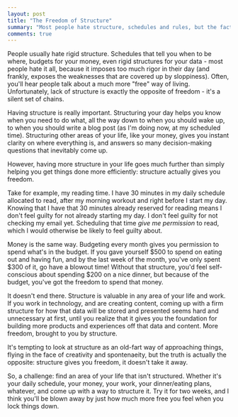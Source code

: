 ```yaml
---
layout: post
title: "The Freedom of Structure"
summary: "Most people hate structure, schedules and rules, but the fact is, you're freer with them than without them. Here's why."
comments: true
---
```


People usually hate rigid structure. Schedules that tell you when to be where, budgets for your money, even rigid structures for your data - most people hate it all, because it imposes too much rigor in their day (and frankly, exposes the weaknesses that are covered up by sloppiness). Often, you'll hear people talk about a much more "free" way of living. Unfortunately, lack of structure is exactly the opposite of freedom - it's a silent set of chains.

Having structure is really important. Structuring your day helps you know when you need to do what, all the way down to when you should wake up, to when you should write a blog post (as I'm doing now, at my scheduled time). Structuring other areas of your life, like your money, gives you instant clarity on where everything is, and answers so many decision-making questions that inevitably come up.

However, having more structure in your life goes much further than simply helping you get things done more efficiently: structure actually gives you freedom.

Take for example, my reading time. I have 30 minutes in my daily schedule allocated to read, after my morning workout and right before I start my day. Knowing that I have that 30 minutes already reserved for reading means I don't feel guilty for not already starting my day. I don't feel guilty for not checking my email yet. Scheduling that time _give me permission_ to read, which I would otherwise be likely to feel guilty about.

Money is the same way. Budgeting every month gives you permission to spend what's in the budget. If you gave yourself $500 to spend on eating out and having fun, and by the last week of the month, you've only spent $300 of it, go have a blowout time! Without that structure, you'd feel self-conscious about spending $200 on a nice dinner, but because of the budget, you've got the freedom to spend that money.

It doesn't end there. Structure is valuable in any area of your life and work. If you work in technology, and are creating content, coming up with a firm structure for how that data will be stored and presented seems hard and unnecessary at first, until you realize that it gives you the foundation for building more products and experiences off that data and content. More freedom, brought to you by structure.

It's tempting to look at structure as an old-fart way of approaching things, flying in the face of creativity and spontenaeity, but the truth is actually the opposite: structure gives you freedom, it doesn't take it away.

So, a challenge: find an area of your life that isn't structured. Whether it's your daily schedule, your money, your work, your dinner/eating plans, whatever, and come up with a way to structure it. Try it for two weeks, and I think you'll be blown away by just how much more free you feel when you lock things down.
